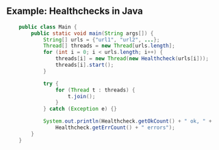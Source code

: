 ## Example: Healthchecks in Java

```java
	public class Main {
		public static void main(String args[]) {
			String[] urls = {"url1", "url2", ...};
			Thread[] threads = new Thread[urls.length];
			for (int i = 0; i < urls.length; i++) {
				threads[i] = new Thread(new Healthcheck(urls[i]));
				threads[i].start();
			}

			try {
				for (Thread t : threads) {
					t.join();
				}
			} catch (Exception e) {}

			System.out.println(Healthcheck.getOkCount() + " ok, " +
				Healthcheck.getErrCount() + " errors");
		}
	}
```

<span class="fragment current-only" data-code-focus="3"></span>
<span class="fragment current-only" data-code-focus="6,7,12"></span>
<span class="fragment current-only" data-code-focus="16,17"></span>
